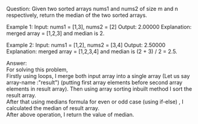 Question:
Given two sorted arrays nums1 and nums2 of size m and n respectively, return the median of the two sorted arrays.

Example 1:
Input: nums1 = [1,3], nums2 = [2]
Output: 2.00000
Explanation: merged array = [1,2,3] and median is 2.

Example 2:
Input: nums1 = [1,2], nums2 = [3,4]
Output: 2.50000
Explanation: merged array = [1,2,3,4] and median is (2 + 3) / 2 = 2.5.


Answer:<br/>
For solving this problem, <br/>
Firstly using loops, I merge both input array into a single array (Let us say array-name :"result") (putting first array elements before second array elements in result array). Then using array sorting inbuilt method I sort the result array.<br/>
After that using medians formula for even or odd case (using if-else) , I calculated the median of result array.<br/>
After above operation, I return the value of median.